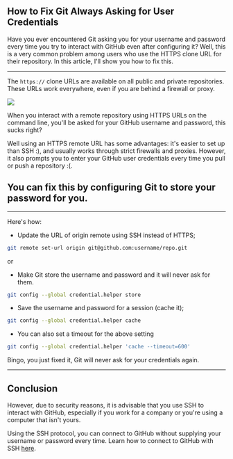 ## How to Fix Git Always Asking for User Credentials

Have you ever encountered Git asking you for your username and password every time you try to interact with GitHub even after configuring it? Well, this is a very common problem among users who use the HTTPS clone URL for their repository. In this article, I'll show you how to fix this.

---

The `https://` clone URLs are available on all public and private repositories. These URLs work everywhere, even if you are behind a firewall or proxy.

![](https://res.cloudinary.com/bolaji/image/upload/v1570636713/null/blog/0003/01.png)

When you interact with a remote repository using HTTPS URLs on the command line, you'll be asked for your GitHub username and password, this sucks right?

Well using an HTTPS remote URL has some advantages: it's easier to set up than SSH :), and usually works through strict firewalls and proxies. However, it also prompts you to enter your GitHub user credentials every time you pull or push a repository :(.

## You can fix this by configuring Git to store your password for you.
---
Here's how:

- Update the URL of origin remote using SSH instead of HTTPS;

```bash
git remote set-url origin git@github.com:username/repo.git
```
or

- Make Git store the username and password and it will never ask for them. 

```bash
git config --global credential.helper store
```


- Save the username and password for a session (cache it);

```bash
git config --global credential.helper cache
```

- You can also set a timeout for the above setting

```bash
git config --global credential.helper 'cache --timeout=600'
```

Bingo, you just fixed it, Git will never ask for your credentials again.

---

## Conclusion
However, due to security reasons, it is advisable that you use SSH to interact with GitHub, especially if you work for a company or you're using a computer that isn't yours.

Using the SSH protocol, you can connect to GitHub without supplying your username or password every time. Learn how to connect to GitHub with SSH [here](https://help.github.com/en/articles/connecting-to-github-with-ssh).
